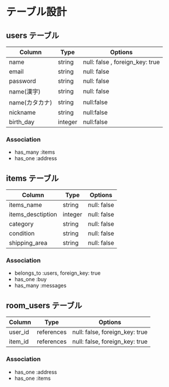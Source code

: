 # テーブル設計

## users テーブル

| Column   | Type   | Options     |
| -------- | ------ | ----------- |
| name     | string | null: false , foreign_key: true|
| email    | string | null: false |
| password | string | null: false |
| name(漢字)|string  | null: false |
| name(カタカナ)|string| null:false |
| nickname  | string | null:false |
| birth_day | integer | null:false |  
### Association

- has_many :items
- has_one :address

## items テーブル

| Column | Type   | Options     |
| ------ | ------ | ----------- |
| items_name| string | null: false |
| items_desctiption  | integer | null: false |
| category   | string | null: false |
| condition   | string | null: false |
| shipping_area   | string | null: false |


### Association

- belongs_to :users, foreign_key: true
- has_one :buy
- has_many :messages

## room_users テーブル

| Column | Type       | Options                        |
| ------ | ---------- | ------------------------------ |
| user_id| references | null: false, foreign_key: true |
| item_id| references | null: false, foreign_key: true |

### Association

- has_one :address
- has_one :items

